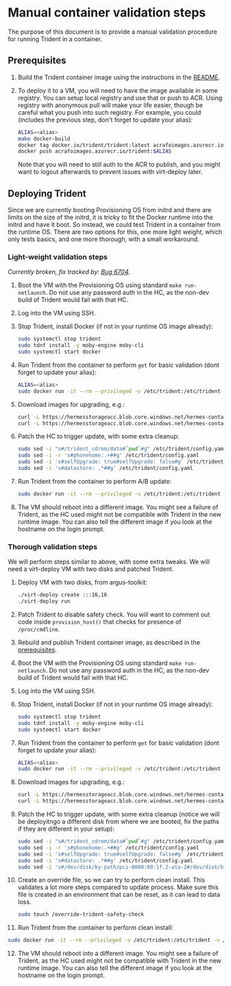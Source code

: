 # Manual container validation steps

The purpose of this document is to provide a manual validation procedure for
running Trident in a container.

## Prerequisites

1. Build the Trident container image using the instructions in the
   [README](../README.md#running-from-container).

2. To deploy it to a VM, you will need to have the image available in some
   registry. You can setup local registry and use that or push to ACR. Using
   registry with anonymous pull will make your life easier, though be careful
   what you push into such registry. For example, you could (includes the
   previous step, don't forget to update your alias):

   ```bash
   ALIAS=<alias>
   make docker-build
   docker tag docker.io/trident/trident:latest acrafoimages.azurecr.io/trident:$ALIAS
   docker push acrafoimages.azurecr.io/trident:$ALIAS
   ```

   Note that you will need to still auth to the ACR to publish, and you might
   want to logout afterwards to prevent issues with virt-deploy later.

## Deploying Trident

Since we are currently booting Provisioning OS from initrd and there are limits
on the size of the initrd, it is tricky to fit the Docker runtime into the
initrd and have it boot. So instead, we could test Trident in a container from
the runtime OS. There are two options for this, one more light weight, which
only tests basics, and one more thorough, with a small workaround.

### Light-weight validation steps

*Currently broken, fix tracked by: [Bug 6704](https://dev.azure.com/mariner-org/ECF/_workitems/edit/6704).*

1. Boot the VM with the Provisioning OS using standard `make run-netlaunch`. Do
   not use any password auth in the HC, as the non-dev build of Trident would
   fail with that HC.
2. Log into the VM using SSH.
3. Stop Trident, install Docker (if not in your runtime OS image already):

   ```bash
   sudo systemctl stop trident
   sudo tdnf install -y moby-engine moby-cli
   sudo systemctl start docker
   ```

4. Run Trident from the container to perform `get` for basic validation (dont
   forget to update your alias):

   ```bash
   ALIAS=<alias>
   sudo docker run -it --rm --privileged -v /etc/trident:/etc/trident -v /var/lib/trident:/var/lib/trident -v /:/host --pid host acrafoimages.azurecr.io/trident:$ALIAS get
   ```

5. Download images for upgrading, e.g.:

   ```bash
   curl -L https://hermesstorageacc.blob.core.windows.net/hermes-container/452619/boot_v452619.raw.zst -o esp.rawzst
   curl -L https://hermesstorageacc.blob.core.windows.net/hermes-container/452619/root_v452619.raw.zst -o root.rawzst
   ```

6. Patch the HC to trigger update, with some extra cleanup:

   ```bash
   sudo sed -i "s#/trident_cdrom/data#`pwd`#g" /etc/trident/config.yaml
   sudo sed -i -r 's#phonehome:.+##g' /etc/trident/config.yaml
   sudo sed -i 's#selfUpgrade: true#selfUpgrade: false#g' /etc/trident/config.yaml
   sudo sed -i 's#datastore: .*##g' /etc/trident/config.yaml
   ```

7. Run Trident from the container to perform A/B update:

   ```bash
   sudo docker run -it --rm --privileged -v /etc/trident:/etc/trident -v /var/lib/trident:/var/lib/trident -v /:/host --pid host acrafoimages.azurecr.io/trident:$ALIAS run -v DEBUG
   ```

8. The VM should reboot into a different image. You might see a failure of
   Trident, as the HC used might not be compatible with Trident in the new
   runtime image. You can also tell the different image if you look at the
   hostname on the login prompt.

### Thorough validation steps

We will perform steps similar to above, with some extra tweaks. We will need a
virt-deploy VM with two disks and patched Trident.

1. Deploy VM with two disks, from argus-toolkit:

   ```bash
   ./virt-deploy create :::16,16
   ./virt-deploy run
   ```

2. Patch Trident to disable safety check. You will want to comment out code
   inside `provision_host()` that checks for presence of `/proc/cmdline`.

3. Rebuild and publish Trident container image, as described in the
   [prerequisites](#prerequisites).

4. Boot the VM with the Provisioning OS using standard `make run-netlaunch`. Do
   not use any password auth in the HC, as the non-dev build of Trident would
   fail with that HC.
5. Log into the VM using SSH.
6. Stop Trident, install Docker (if not in your runtime OS image already):

   ```bash
   sudo systemctl stop trident
   sudo tdnf install -y moby-engine moby-cli
   sudo systemctl start docker
   ```

7. Run Trident from the container to perform `get` for basic validation (dont
   forget to update your alias):

   ```bash
   ALIAS=<alias>
   sudo docker run -it --rm --privileged -v /etc/trident:/etc/trident -v /var/lib/trident:/var/lib/trident -v /:/host --pid host acrafoimages.azurecr.io/trident:$ALIAS get
   ```

8. Download images for upgrading, e.g.:

   ```bash
   curl -L https://hermesstorageacc.blob.core.windows.net/hermes-container/452619/boot_v452619.raw.zst -o esp.rawzst
   curl -L https://hermesstorageacc.blob.core.windows.net/hermes-container/452619/root_v452619.raw.zst -o root.rawzst
   ```

9. Patch the HC to trigger update, with some extra cleanup (notice we will be
   deployitngo a different disk from where we are booted, fix the paths if they
   are different in your setup):

   ```bash
   sudo sed -i "s#/trident_cdrom/data#`pwd`#g" /etc/trident/config.yaml
   sudo sed -i -r 's#phonehome:.+##g' /etc/trident/config.yaml
   sudo sed -i 's#selfUpgrade: true#selfUpgrade: false#g' /etc/trident/config.yaml
   sudo sed -i 's#datastore: .*##g' /etc/trident/config.yaml
   sudo sed -i 's#/dev/disk/by-path/pci-0000:00:1f.2-ata-2#/dev/disk/by-path/pci-0000:00:1f.2-ata-3#g' /etc/trident/config.yaml
   ```

10. Create an override file, so we can try to perform clean install. This
    validates a lot more steps compared to update process. Make sure this file
    is created in an environment that can be reset, as it can lead to data loss.

    ```bash
    sudo touch /override-trident-safety-check
    ```

11. Run Trident from the container to perform clean install:

   ```bash
   sudo docker run -it --rm --privileged -v /etc/trident:/etc/trident -v /var/lib/trident:/var/lib/trident -v /:/host --pid host acrafoimages.azurecr.io/trident:$ALIAS run -v DEBUG
   ```

12. The VM should reboot into a different image. You might see a failure of
   Trident, as the HC used might not be compatible with Trident in the new
   runtime image. You can also tell the different image if you look at the
   hostname on the login prompt.
